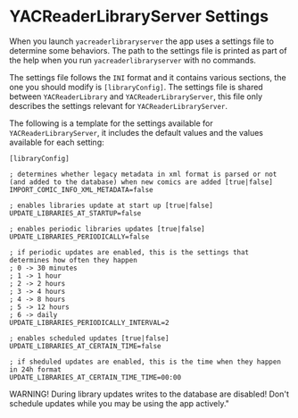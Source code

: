 # YACReaderLibraryServer Settings

When you launch `yacreaderlibraryserver` the app uses a settings file to determine some behaviors. The path to the settings file is printed as part of the help when you run `yacreaderlibraryserver` with no commands.

The settings file follows the `INI` format and it contains various sections, the one you should modify is `[libraryConfig]`. The settings file is shared between `YACReaderLibrary` and `YACReaderLibraryServer`, this file only describes the settings relevant for `YACReaderLibraryServer`.

The following is a template for the settings available for `YACReaderLibraryServer`, it includes the default values and the values available for each setting:

```
[libraryConfig]

; determines whether legacy metadata in xml format is parsed or not (and added to the database) when new comics are added [true|false]
IMPORT_COMIC_INFO_XML_METADATA=false

; enables libraries update at start up [true|false]
UPDATE_LIBRARIES_AT_STARTUP=false

; enables periodic libraries updates [true|false]
UPDATE_LIBRARIES_PERIODICALLY=false

; if periodic updates are enabled, this is the settings that determines how often they happen
; 0 -> 30 minutes
; 1 -> 1 hour
; 2 -> 2 hours
; 3 -> 4 hours
; 4 -> 8 hours
; 5 -> 12 hours
; 6 -> daily
UPDATE_LIBRARIES_PERIODICALLY_INTERVAL=2

; enables scheduled updates [true|false]
UPDATE_LIBRARIES_AT_CERTAIN_TIME=false

; if sheduled updates are enabled, this is the time when they happen in 24h format
UPDATE_LIBRARIES_AT_CERTAIN_TIME_TIME=00:00

```

WARNING! During library updates writes to the database are disabled! Don't schedule updates while you may be using the app actively."